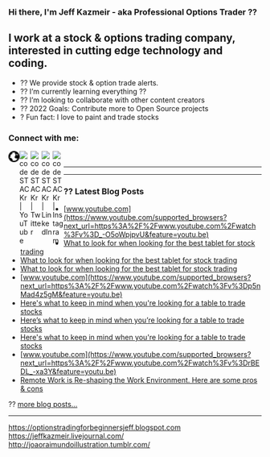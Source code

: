 

<!--
**jeffkazmeir/jeffkazmeir** is a ✨ _special_ ✨ repository because its `README.md` (this file) appears on your GitHub profile.

Here are some ideas to get you started:

- 🔭 I’m currently working on ...
- 🌱 I’m currently learning ...
- 👯 I’m looking to collaborate on ...
- 🤔 I’m looking for help with ...
- 💬 Ask me about ...
- 📫 How to reach me: ...
- 😄 Pronouns: ...
- ⚡ Fun fact: ...
-->
### Hi there, I'm Jeff Kazmeir - aka Professional Options Trader ??
## I work at a stock & options trading company, interested in cutting edge technology and coding.

- ?? We provide stock & option trade alerts.
- ?? I’m currently learning everything ??
- ?? I’m looking to collaborate with other content creators
- ?? 2022 Goals: Contribute more to Open Source projects
- ? Fun fact: I love to paint and trade stocks


### Connect with me:

[<img align="left" alt="codeSTACKr.com" width="22px" src="https://raw.githubusercontent.com/iconic/open-iconic/master/svg/globe.svg" />][website]
[<img align="left" alt="codeSTACKr | YouTube" width="22px" src="https://cdn.jsdelivr.net/npm/simple-icons@v3/icons/youtube.svg" />][youtube]
[<img align="left" alt="codeSTACKr | Twitter" width="22px" src="https://cdn.jsdelivr.net/npm/simple-icons@v3/icons/twitter.svg" />][twitter]
[<img align="left" alt="codeSTACKr | LinkedIn" width="22px" src="https://cdn.jsdelivr.net/npm/simple-icons@v3/icons/linkedin.svg" />][linkedin]
[<img align="left" alt="codeSTACKr | Instagram" width="22px" src="https://cdn.jsdelivr.net/npm/simple-icons@v3/icons/instagram.svg" />][instagram]

<br />

---

---

### ?? Latest Blog Posts

<!-- BLOG-POST-LIST:START -->
- [www.youtube.com](https://www.youtube.com/supported_browsers?next_url=https%3A%2F%2Fwww.youtube.com%2Fwatch%3Fv%3D_-O5oWpjpvU&feature=youtu.be)
- [What to look for when looking for the best tablet for stock trading](https://optionstradingforbeginnersjeff.blogspot.com/2022/03/what-to-look-for-when-looking-for-best.html)
- [What to look for when looking for the best tablet for stock trading](https://howtotradeoptionsforbeginners.wordpress.com/2022/03/31/what-to-look-for-when-looking-for-the-best-tablet-for-stock-trading/)
- [What to look for when looking for the best tablet for stock trading](https://optionstradingforbeginnersjeff.blogspot.com/2022/03/what-to-look-for-when-looking-for-best.html)
- [www.youtube.com](https://www.youtube.com/supported_browsers?next_url=https%3A%2F%2Fwww.youtube.com%2Fwatch%3Fv%3Dp5nMad4z5gM&feature=youtu.be)
- [Here&#39;s what to keep in mind when you&#39;re looking for a table to trade stocks](https://optionstradingforbeginnersjeff.blogspot.com/2022/03/heres-what-to-keep-in-mind-when-youre.html)
- [Here’s what to keep in mind when you’re looking for a table to trade stocks](https://howtotradeoptionsforbeginners.wordpress.com/2022/03/30/heres-what-to-keep-in-mind-when-youre-looking-for-a-table-to-trade-stocks/)
- [Here&#39;s what to keep in mind when you&#39;re looking for a table to trade stocks](https://optionstradingforbeginnersjeff.blogspot.com/2022/03/heres-what-to-keep-in-mind-when-youre.html)
- [www.youtube.com](https://www.youtube.com/supported_browsers?next_url=https%3A%2F%2Fwww.youtube.com%2Fwatch%3Fv%3DrBEDL_-xa3Y&feature=youtu.be)
- [Remote Work is Re-shaping the Work Environment. Here are some pros &amp; cons](https://optionstradingforbeginnersjeff.blogspot.com/2022/03/remote-work-is-re-shaping-work.html)
<!-- BLOG-POST-LIST:END -->

?? [more blog posts...](https://theministerofcapitalism.com/blog/)

---


[website]: https://kingtradingsystems.com/blog/
[twitter]: https://twitter.com/optionstradejef
[youtube]: https://www.youtube.com/channel/UCEo82TuA0YdbXyO2oPecIHQ
[instagram]: https://tradingoptionsforbeginners.medium.com
[linkedin]: https://ca.linkedin.com/in/theministerofcapitalism
 https://optionstradingforbeginnersjeff.blogspot.com
 https://jeffkazmeir.livejournal.com/
 http://joaoraimundoillustration.tumblr.com/



